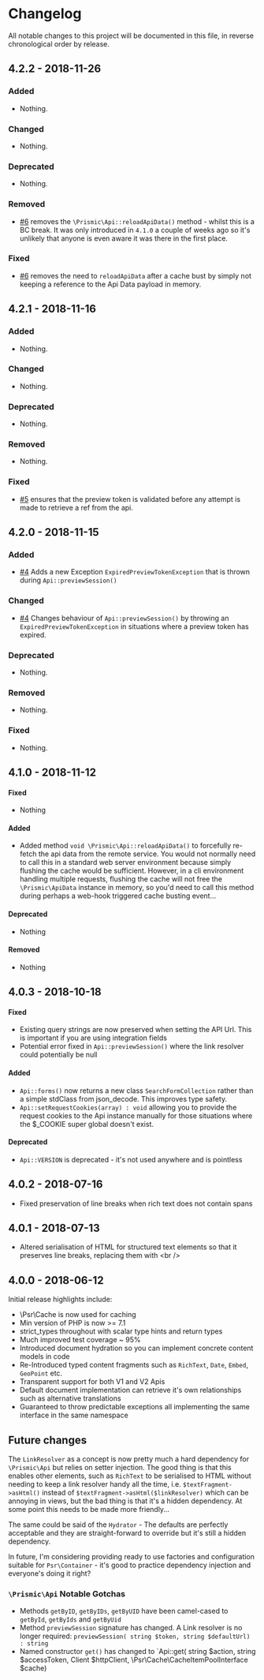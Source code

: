 # Changelog

All notable changes to this project will be documented in this file, in reverse chronological order by release.

## 4.2.2 - 2018-11-26

### Added

- Nothing.

### Changed

- Nothing.

### Deprecated

- Nothing.

### Removed

- [#6](https://github.com/netglue/prismic-php-kit/pull/6) removes the `\Prismic\Api::reloadApiData()` method - whilst
this is a BC break. It was only introduced in `4.1.0` a couple of weeks ago so it's unlikely that anyone is even aware
it was there in the first place.

### Fixed

- [#6](https://github.com/netglue/prismic-php-kit/pull/6) removes the need to `reloadApiData` after a cache bust by
 simply not keeping a reference to the Api Data payload in memory.

## 4.2.1 - 2018-11-16

### Added

- Nothing.

### Changed

- Nothing.

### Deprecated

- Nothing.

### Removed

- Nothing.

### Fixed

- [#5](https://github.com/netglue/prismic-php-kit/pull/5) ensures that the preview token is validated before any attempt
is made to retrieve a ref from the api.

## 4.2.0 - 2018-11-15

### Added

- [#4](https://github.com/netglue/prismic-php-kit/pull/4) Adds a new Exception `ExpiredPreviewTokenException` that is
thrown during `Api::previewSession()`

### Changed

- [#4](https://github.com/netglue/prismic-php-kit/pull/4) Changes behaviour of `Api::previewSession()` by throwing an
`ExpiredPreviewTokenException` in situations where a preview token has expired.

### Deprecated

- Nothing.

### Removed

- Nothing.

### Fixed

- Nothing.

## 4.1.0 - 2018-11-12

#### Fixed

- Nothing

#### Added

- Added method `void \Prismic\Api::reloadApiData()` to forcefully re-fetch the api data from the remote service. You
 would not normally need to call this in a standard web server environment because simply flushing the cache would be
 sufficient. However, in a cli environment handling multiple requests, flushing the cache will not free the 
 `\Prismic\ApiData` instance in memory, so you'd need to call this method during perhaps a web-hook triggered cache
 busting event… 
 
#### Deprecated

- Nothing

#### Removed

- Nothing

## 4.0.3 - 2018-10-18

#### Fixed

- Existing query strings are now preserved when setting the API Url. This is important if you are using integration fields
- Potential error fixed in `Api::previewSession()` where the link resolver could potentially be null

#### Added
- `Api::forms()` now returns a new class `SearchFormCollection` rather than a simple stdClass from json_decode. This improves type safety. 
- `Api::setRequestCookies(array) : void` allowing you to provide the request cookies to the Api instance manually for those situations where the $_COOKIE super global doesn't exist. 

#### Deprecated
- `Api::VERSION` is deprecated - it's not used anywhere and is pointless


## 4.0.2 - 2018-07-16

- Fixed preservation of line breaks when rich text does not contain spans   

## 4.0.1 - 2018-07-13

- Altered serialisation of HTML for structured text elements so that it preserves line breaks, replacing them with &lt;br /&gt;

## 4.0.0 - 2018-06-12

Initial release highlights include:

- \Psr\Cache is now used for caching
- Min version of PHP is now >= 7.1
- strict_types throughout with scalar type hints and return types
- Much improved test coverage ~ 95%
- Introduced document hydration so you can implement concrete content models in code
- Re-Introduced typed content fragments such as `RichText`, `Date`, `Embed`, `GeoPoint` etc.
- Transparent support for both V1 and V2 Apis
- Default document implementation can retrieve it's own relationships such as alternative translations
- Guaranteed to throw predictable exceptions all implementing the same interface in the same namespace

## Future changes

The `LinkResolver` as a concept is now pretty much a hard dependency for `\Prismic\Api` but relies on setter injection. The good thing is that this enables other elements, such as `RichText` to be serialised to HTML without needing to keep a link resolver handy all the time, i.e. `$textFragment->asHtml()` instead of `$textFragment->asHtml($linkResolver)` which can be annoying in views, but the bad thing is that it's a hidden dependency. At some point this needs to be made more friendly…

The same could be said of the `Hydrator` - The defaults are perfectly acceptable and they are straight-forward to override but it's still a hidden dependency.

In future, I'm considering providing ready to use factories and configuration suitable for `Psr\Container` - it's good to practice dependency injection and everyone's doing it right? 

### `\Prismic\Api` Notable Gotchas

- Methods `getByID`, `getByIDs`, `getByUID` have been camel-cased to `getById`, `getByIds` and `getByUid`
- Method `previewSession` signature has changed. A Link resolver is no longer required: `previewSession( string $token, string $defaultUrl) : string`
- Named constructor `get()` has changed to `Api::get( string $action, string $accessToken, Client $httpClient, \Psr\Cache\CacheItemPoolInterface $cache)

